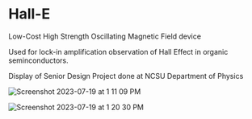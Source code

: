 # Hall-E
Low-Cost High Strength Oscillating Magnetic Field device

Used for lock-in amplification observation of Hall Effect in organic seminconductors.

Display of Senior Design Project done at NCSU Department of Physics

![Screenshot 2023-07-19 at 1 11 09 PM](https://github.com/MadSci356/Hall-E/assets/5410205/9e7ed48b-0caa-4fb2-9ab9-7aaba03307f1)

![Screenshot 2023-07-19 at 1 20 30 PM](https://github.com/MadSci356/Hall-E/assets/5410205/0e01d666-10d9-46cc-bf87-423772e8255c)
